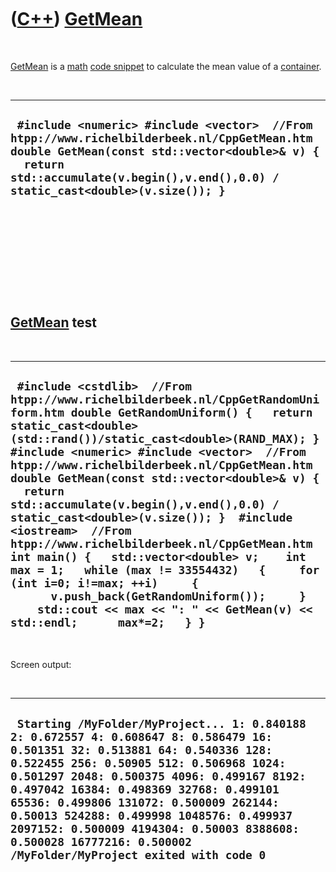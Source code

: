 



 

 

 

 

 

([C++](Cpp.md)) [GetMean](CppGetMean.md)
==========================================

 

[GetMean](CppGetMean.md) is a [math](CppMath.md) [code
snippet](CppCodeSnippets.md) to calculate the mean value of a
[container](CppContainer.md).

 

  ---------------------------------------------------------------------------------------------------------------------------------------------------------------------------------------------------------------------------------
  ` #include <numeric> #include <vector>  //From htpp://www.richelbilderbeek.nl/CppGetMean.htm double GetMean(const std::vector<double>& v) {   return std::accumulate(v.begin(),v.end(),0.0) / static_cast<double>(v.size()); }`
  ---------------------------------------------------------------------------------------------------------------------------------------------------------------------------------------------------------------------------------

 

 

 

 

 

[GetMean](CppGetMean.md) test
------------------------------

 

  --------------------------------------------------------------------------------------------------------------------------------------------------------------------------------------------------------------------------------------------------------------------------------------------------------------------------------------------------------------------------------------------------------------------------------------------------------------------------------------------------------------------------------------------------------------------------------------------------------------------------------------------------------------------------------------------------------------------------------------------------------
  ` #include <cstdlib>  //From htpp://www.richelbilderbeek.nl/CppGetRandomUniform.htm double GetRandomUniform() {   return static_cast<double>(std::rand())/static_cast<double>(RAND_MAX); }  #include <numeric> #include <vector>  //From htpp://www.richelbilderbeek.nl/CppGetMean.htm double GetMean(const std::vector<double>& v) {   return std::accumulate(v.begin(),v.end(),0.0) / static_cast<double>(v.size()); }  #include <iostream>  //From htpp://www.richelbilderbeek.nl/CppGetMean.htm int main() {   std::vector<double> v;    int max = 1;   while (max != 33554432)   {     for (int i=0; i!=max; ++i)     {       v.push_back(GetRandomUniform());     }     std::cout << max << ": " << GetMean(v) << std::endl;      max*=2;   } }`
  --------------------------------------------------------------------------------------------------------------------------------------------------------------------------------------------------------------------------------------------------------------------------------------------------------------------------------------------------------------------------------------------------------------------------------------------------------------------------------------------------------------------------------------------------------------------------------------------------------------------------------------------------------------------------------------------------------------------------------------------------------

 

Screen output:

 

  -------------------------------------------------------------------------------------------------------------------------------------------------------------------------------------------------------------------------------------------------------------------------------------------------------------------------------------------------------------------------------------------------------------------------------------------------------------------
  ` Starting /MyFolder/MyProject... 1: 0.840188 2: 0.672557 4: 0.608647 8: 0.586479 16: 0.501351 32: 0.513881 64: 0.540336 128: 0.522455 256: 0.50905 512: 0.506968 1024: 0.501297 2048: 0.500375 4096: 0.499167 8192: 0.497042 16384: 0.498369 32768: 0.499101 65536: 0.499806 131072: 0.500009 262144: 0.50013 524288: 0.499998 1048576: 0.499937 2097152: 0.500009 4194304: 0.50003 8388608: 0.500028 16777216: 0.500002 /MyFolder/MyProject exited with code 0`
  -------------------------------------------------------------------------------------------------------------------------------------------------------------------------------------------------------------------------------------------------------------------------------------------------------------------------------------------------------------------------------------------------------------------------------------------------------------------

 

 

 

 

 





 



